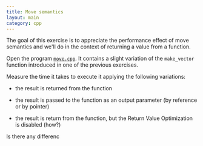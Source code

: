 ```yaml
---
title: Move semantics
layout: main
category: cpp
---
```


The goal of this exercise is to appreciate the performance effect of move
semantics and we'll do in the context of returning a value from a function.

Open the program [`move.cpp`]({{site.exercises_repo}}/hands-on/cpp/move.cpp). It
contains a slight variation of the `make_vector` function introduced in one of
the previous exercises.

Measure the time it takes to execute it applying the following variations:

* the result is returned from the function

* the result is passed to the function as an output parameter (by reference or
  by pointer)

* the result is return from the function, but the Return Value Optimization is
  disabled (how?)

Is there any differenc
